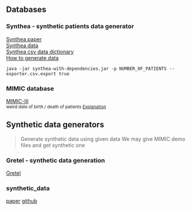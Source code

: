 ## Databases

### Synthea - synthetic patients data generator
[Synthea paper](https://www.ncbi.nlm.nih.gov/pmc/articles/PMC7651916/) </br> 
[Synthea data](https://synthea.mitre.org/) </br>
[Synthea csv data dictionary](https://github.com/synthetichealth/synthea/wiki/CSV-File-Data-Dictionary) </br>
[How to generate data](https://github.com/synthetichealth/synthea/wiki/Basic-Setup-and-Running)
```
java -jar synthea-with-dependencies.jar -p NUMBER_OF_PATIENTS --exporter.csv.export true
```

### MIMIC database
[MIMIC-III](https://mimic.mit.edu/docs/)</br>
<sup> weird date of birth / death of patients [Explanation](https://github.com/MIT-LCP/mimic-code/issues/637) </sup>


## Synthetic data generators
> Generate synthetic data using given data
> We may give MIMIC demo files and get synthetic one

### Gretel - synthetic data generation
[Gretel](https://synthetics.docs.gretel.ai/en/stable/index.html)

### synthetic_data
[paper](https://hal.inria.fr/hal-03158556/file/Synthesizing_ICBIS_2020.pdf)
[github](https://github.com/TheRensselaerIDEA/synthetic_data)

